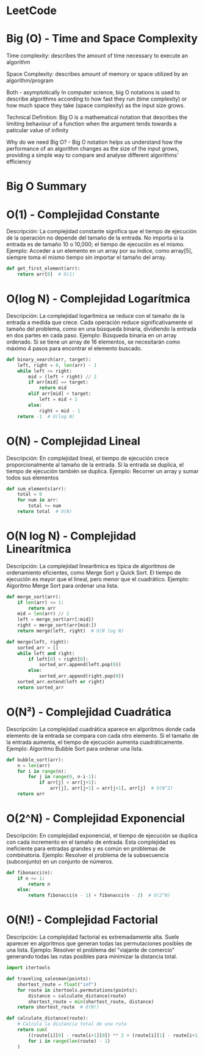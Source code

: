 # LeetCode

# Big (O) - Time and Space Complexity 

Time complexity: describes the amount of time necessary to execute an algorithm 

Space Complexity: describes amount of memory or space utilized by an algorithm/program

Both - asymptotically
In computer science, big O notations is used to describe algorithms according to how fast they run (time complexity) or how much space they take (space complexity) as the input size grows.

Technical Definition: Big O is a mathematical notation that describes the limiting behaviour of a function when the argument tends towards a paticular value of infinity

Why do we need Big O? - Big O notation helps us understand how the performance of an algorithm changes as the size of the input grows, providing a simple way to compare and analyse different algorithms' efficiency


# Big O Summary

 # O(1) - Complejidad Constante
Descripción: La complejidad constante significa que el tiempo de ejecución de la operación no depende del tamaño de la entrada. No importa si la entrada es de tamaño 10 o 10,000; el tiempo de ejecución es el mismo.
Ejemplo: Acceder a un elemento en un array por su índice, como array[5], siempre toma el mismo tiempo sin importar el tamaño del array.

```python
def get_first_element(arr):
    return arr[0]  # O(1)
```

# O(log N) - Complejidad Logarítmica
Descripción: La complejidad logarítmica se reduce con el tamaño de la entrada a medida que crece. Cada operación reduce significativamente el tamaño del problema, como en una búsqueda binaria, dividiendo la entrada en dos partes en cada paso.
Ejemplo: Búsqueda binaria en un array ordenado. Si se tiene un array de 16 elementos, se necesitarán como máximo 4 pasos para encontrar el elemento buscado.

```python
def binary_search(arr, target):
    left, right = 0, len(arr) - 1
    while left <= right:
        mid = (left + right) // 2
        if arr[mid] == target:
            return mid
        elif arr[mid] < target:
            left = mid + 1
        else:
            right = mid - 1
    return -1  # O(log N)
```

# O(N) - Complejidad Lineal
Descripción: En complejidad lineal, el tiempo de ejecución crece proporcionalmente al tamaño de la entrada. Si la entrada se duplica, el tiempo de ejecución también se duplica.
Ejemplo: Recorrer un array y sumar todos sus elementos

```python
def sum_elements(arr):
    total = 0
    for num in arr:
        total += num
    return total  # O(N)
```


# O(N log N) - Complejidad Linearítmica
Descripción: La complejidad linearítmica es típica de algoritmos de ordenamiento eficientes, como Merge Sort y Quick Sort. El tiempo de ejecución es mayor que el lineal, pero menor que el cuadrático.
Ejemplo: Algoritmo Merge Sort para ordenar una lista.

```python
def merge_sort(arr):
    if len(arr) <= 1:
        return arr
    mid = len(arr) // 2
    left = merge_sort(arr[:mid])
    right = merge_sort(arr[mid:])
    return merge(left, right)  # O(N log N)

def merge(left, right):
    sorted_arr = []
    while left and right:
        if left[0] < right[0]:
            sorted_arr.append(left.pop(0))
        else:
            sorted_arr.append(right.pop(0))
    sorted_arr.extend(left or right)
    return sorted_arr
```

# O(N²) - Complejidad Cuadrática
Descripción: La complejidad cuadrática aparece en algoritmos donde cada elemento de la entrada se compara con cada otro elemento. Si el tamaño de la entrada aumenta, el tiempo de ejecución aumenta cuadráticamente.
Ejemplo: Algoritmo Bubble Sort para ordenar una lista.

```python
def bubble_sort(arr):
    n = len(arr)
    for i in range(n):
        for j in range(0, n-i-1):
            if arr[j] > arr[j+1]:
                arr[j], arr[j+1] = arr[j+1], arr[j]  # O(N^2)
    return arr
```

# O(2^N) - Complejidad Exponencial
Descripción: En complejidad exponencial, el tiempo de ejecución se duplica con cada incremento en el tamaño de entrada. Esta complejidad es ineficiente para entradas grandes y es común en problemas de combinatoria.
Ejemplo: Resolver el problema de la subsecuencia (subconjunto) en un conjunto de números.

```python
def fibonacci(n):
    if n <= 1:
        return n
    else:
        return fibonacci(n - 1) + fibonacci(n - 2)  # O(2^N)
```

# O(N!) - Complejidad Factorial
Descripción: La complejidad factorial es extremadamente alta. Suele aparecer en algoritmos que generan todas las permutaciones posibles de una lista.
Ejemplo: Resolver el problema del "viajante de comercio" generando todas las rutas posibles para minimizar la distancia total.

```python
import itertools

def traveling_salesman(points):
    shortest_route = float("inf")
    for route in itertools.permutations(points):
        distance = calculate_distance(route)
        shortest_route = min(shortest_route, distance)
    return shortest_route  # O(N!)

def calculate_distance(route):
    # Calcula la distancia total de una ruta
    return sum(
        ((route[i][0] - route[i+1][0]) ** 2 + (route[i][1] - route[i+1][1]) ** 2) ** 0.5
        for i in range(len(route) - 1)
    )
```







